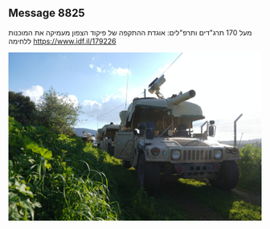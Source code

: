 ## Message 8825

מעל 170 תרג"דים ותרפ"לים:
אוגדת ההתקפה של פיקוד הצפון מעמיקה את המוכנות ללחימה
https://www.idf.il/179226

![Photo](8825/8825_photo.jpg)
